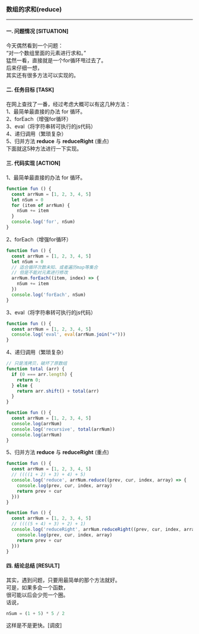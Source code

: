 ### 数组的求和(reduce)  
---

#### 一. 问题情况 [SITUATION]  
今天偶然看到一个问题：  
“对一个数组里面的元素进行求和。”  
猛然一看，直接就是一个for循环甩过去了。  
后来仔细一想，  
其实还有很多方法可以实现的。  

#### 二. 任务目标 [TASK]  
在网上查找了一番，经过考虑大概可以有这几种方法：  
1、最简单最直接的办法 for 循环。  
2、forEach（增强for循环）  
3、eval（将字符串转可执行的js代码）  
4、递归调用（繁琐复杂）  
5、归并方法 **reduce** 与 **reduceRight** (重点)  
下面就这5种方法进行一下实现。  

#### 三. 代码实现 [ACTION]  
1、最简单最直接的办法 for 循环。  
``` javascript
function fun () {
  const arrNum = [1, 2, 3, 4, 5]
  let nSum = 0
  for (item of arrNum) {
    nSum += item
  }
  console.log('for', nSum)
}
```
2、forEach（增强for循环）  
``` javascript
function fun () {
  const arrNum = [1, 2, 3, 4, 5]
  let nSum = 0
  // 适合循环次数未知、或者遍历map等集合  
  // 但是不能对元素进行修改
  arrNum.forEach((item, index) => {
    nSum += item
  })
  console.log('forEach', nSum)
}
```
3、eval（将字符串转可执行的js代码）  
``` javascript
function fun () {
  const arrNum = [1, 2, 3, 4, 5]
  console.log('eval', eval(arrNum.join("+")))
}
```
4、递归调用（繁琐复杂）  
``` javascript
// 只是浅拷贝，破坏了原数组
function total (arr) {
  if (0 === arr.length) {
    return 0;
  } else {
    return arr.shift() + total(arr)
  }
}

function fun () {
  const arrNum = [1, 2, 3, 4, 5]
  console.log(arrNum)
  console.log('recursive', total(arrNum))
  console.log(arrNum)
}
```
5、归并方法 **reduce** 与 **reduceRight** (重点)  
``` javascript
function fun () {
  const arrNum = [1, 2, 3, 4, 5]
  // ((((1 + 2) + 3) + 4) + 5)
  console.log('reduce', arrNum.reduce((prev, cur, index, array) => {
    console.log(prev, cur, index, array)
    return prev + cur
  }))
}
```
``` javascript
function fun () {
  const arrNum = [1, 2, 3, 4, 5]
  // ((((5 + 4) + 3) + 2) + 1)
  console.log('reduceRight', arrNum.reduceRight((prev, cur, index, array) => {
    console.log(prev, cur, index, array)
    return prev + cur
  }))
}
```

#### 四. 结论总结 [RESULT]  
其实，遇到问题，只要用最简单的那个方法就好。  
可是，如果多会一个函数，  
很可能以后会少兜一个圈。  
话说，  
``` javascript
nSum = (1 + 5) * 5 / 2  
```
这样是不是更快。[调皮]